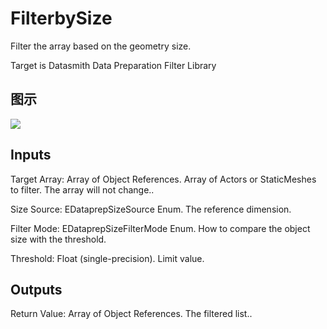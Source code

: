 # FilterbySize

Filter the array based on the geometry size.

Target is Datasmith Data Preparation Filter Library

## 图示

![]($-20221218-18354378.png)

## Inputs

Target Array: Array of Object References. Array of Actors or StaticMeshes to filter. The array will not change..

Size Source: EDataprepSizeSource Enum. The reference dimension.

Filter Mode: EDataprepSizeFilterMode Enum. How to compare the object size with the threshold.

Threshold: Float (single-precision). Limit value.  

## Outputs

Return Value: Array of Object References. The filtered list..

